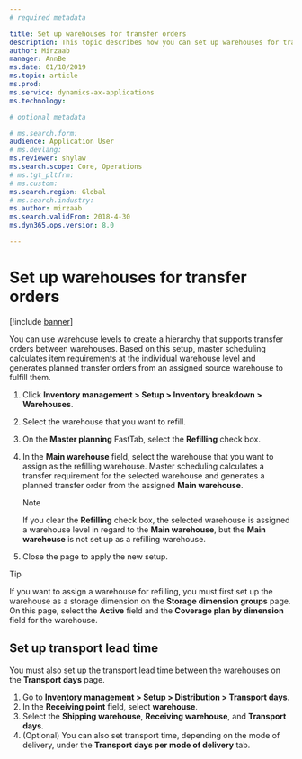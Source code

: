 ```yaml
---
# required metadata

title: Set up warehouses for transfer orders
description: This topic describes how you can set up warehouses for transfer orders.
author: Mirzaab
manager: AnnBe
ms.date: 01/18/2019
ms.topic: article
ms.prod: 
ms.service: dynamics-ax-applications
ms.technology: 

# optional metadata

# ms.search.form: 
audience: Application User
# ms.devlang: 
ms.reviewer: shylaw
ms.search.scope: Core, Operations
# ms.tgt_pltfrm: 
# ms.custom: 
ms.search.region: Global
# ms.search.industry: 
ms.author: mirzaab
ms.search.validFrom: 2018-4-30
ms.dyn365.ops.version: 8.0

---
```


# Set up warehouses for transfer orders 

[!include [banner](../includes/banner.md)]

You can use warehouse levels to create a hierarchy that supports transfer orders between warehouses. Based on this setup, master scheduling calculates item requirements at the individual warehouse level and generates planned transfer orders from an assigned source warehouse to fulfill them.

1.  Click **Inventory management > Setup > Inventory breakdown > Warehouses**.

2.  Select the warehouse that you want to refill.

3.  On the **Master planning** FastTab, select the **Refilling** check box.

4.  In the **Main warehouse** field, select the warehouse that you want to assign as the refilling warehouse. Master scheduling calculates a transfer requirement for the selected warehouse and generates a planned transfer order from the assigned **Main warehouse**.
   
    > [!NOTE]
    > <P>If you clear the <STRONG>Refilling</STRONG> check box, the selected warehouse is assigned a warehouse level in regard to the <STRONG>Main warehouse</STRONG>, but the <STRONG>Main warehouse</STRONG> is not set up as a refilling warehouse.</P>

5.  Close the page to apply the new setup.


> [!TIP]
> <P>If you want to assign a warehouse for refilling, you must first set up the warehouse as a storage dimension on the <STRONG>Storage dimension groups</STRONG> page. On this page, select the <STRONG>Active</STRONG> field and the <STRONG>Coverage plan by dimension</STRONG> field for the warehouse.</P>

## Set up transport lead time

You must also set up the transport lead time between the warehouses on the **Transport days** page. 
1. Go to **Inventory management > Setup > Distribution > Transport days**.
2. In the **Receiving point** field, select **warehouse**.
3. Select the **Shipping warehouse**, **Receiving warehouse**, and **Transport days**. 
4. (Optional) You can also set transport time, depending on the mode of delivery, under the **Transport days per mode of delivery** tab.
